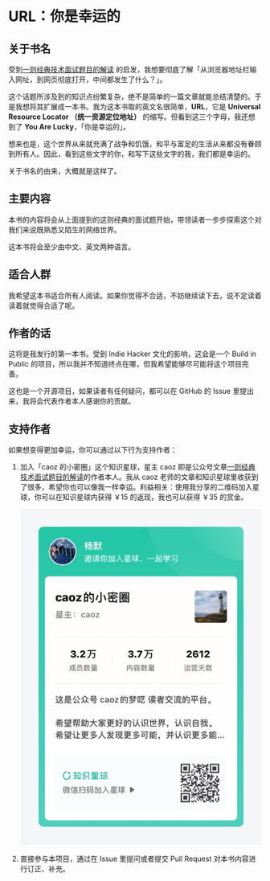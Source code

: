 # URL：你是幸运的

## 关于书名

受到[一则经典技术面试题目的解读](http://mp.weixin.qq.com/s?__biz=MzI0MjA1Mjg2Ng==&amp;mid=209679438&amp;idx=1&amp;sn=d68c1512ad23f6e164f69bd351a18c62&amp;) 的启发，我想要彻底了解「从浏览器地址栏输入网址，到网页彻底打开，中间都发生了什么？」。

这个话题所涉及到的知识点纷繁复杂，绝不是简单的一篇文章就能总结清楚的。于是我想将其扩展成一本书。我为这本书取的英文名很简单，**URL**，它是 **Universal Resource Locator （统一资源定位地址）** 的缩写。但看到这三个字母，我还想到了 **You Are Lucky**，「你是幸运的」。

想来也是，这个世界从来就充满了战争和饥饿，和平与富足的生活从来都没有眷顾到所有人。因此，看到这些文字的你，和写下这些文字的我，我们都是幸运的。

关于书名的由来，大概就是这样了。

## 主要内容

本书的内容将会从上面提到的这则经典的面试题开始，带领读者一步步探索这个对我们来说既熟悉又陌生的网络世界。

这本书将会至少由中文、英文两种语言。

## 适合人群

我希望这本书适合所有人阅读。如果你觉得不合适，不妨继续读下去，说不定读着读着就觉得合适了呢。

## 作者的话

这将是我发行的第一本书。受到 Indie Hacker 文化的影响，这会是一个 Build in Public 的项目，所以我并不知道终点在哪，但我希望能够尽可能将这个项目完善。

这也是一个开源项目，如果读者有任何疑问，都可以在 GitHub 的 Issue 里提出来，我将会代表作者本人感谢你的贡献。

## 支持作者

如果想变得更加幸运，你可以通过以下行为支持作者：

1. 加入「caoz 的小密圈」这个知识星球，星主 caoz 即是公众号文章[一则经典技术面试题目的解读](http://mp.weixin.qq.com/s?__biz=MzI0MjA1Mjg2Ng==&amp;mid=209679438&amp;idx=1&amp;sn=d68c1512ad23f6e164f69bd351a18c62&amp;)的作者本人。我从 caoz 老师的文章和知识星球里收获到了很多，希望你也可以像我一样幸运。利益相关：使用我分享的二维码加入星球，你可以在知识星球内获得 ￥15 的返现，我也可以获得 ￥35 的赏金。

    ![invitation](../img/caoz.JPG)

1. 直接参与本项目，通过在 Issue 里提问或者提交 Pull Request 对本书内容进行订正、补充。
